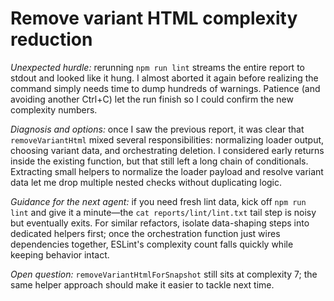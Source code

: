 # Remove variant HTML complexity reduction

*Unexpected hurdle:* rerunning `npm run lint` streams the entire report to stdout and looked like it hung. I almost aborted it again before realizing the command simply needs time to dump hundreds of warnings. Patience (and avoiding another Ctrl+C) let the run finish so I could confirm the new complexity numbers.

*Diagnosis and options:* once I saw the previous report, it was clear that `removeVariantHtml` mixed several responsibilities: normalizing loader output, choosing variant data, and orchestrating deletion. I considered early returns inside the existing function, but that still left a long chain of conditionals. Extracting small helpers to normalize the loader payload and resolve variant data let me drop multiple nested checks without duplicating logic.

*Guidance for the next agent:* if you need fresh lint data, kick off `npm run lint` and give it a minute—the `cat reports/lint/lint.txt` tail step is noisy but eventually exits. For similar refactors, isolate data-shaping steps into dedicated helpers first; once the orchestration function just wires dependencies together, ESLint's complexity count falls quickly while keeping behavior intact.

*Open question:* `removeVariantHtmlForSnapshot` still sits at complexity 7; the same helper approach should make it easier to tackle next time.
